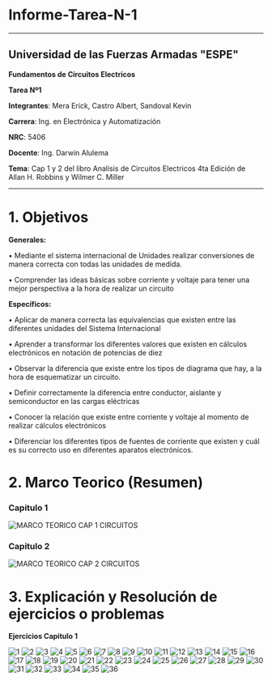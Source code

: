 # Informe-Tarea-N-1

----------------------------------------
## **Universidad de las Fuerzas Armadas "ESPE"**

 **Fundamentos de Circuitos Electricos**

 **Tarea Nº1**

**Integrantes**: Mera Erick, Castro Albert, Sandoval Kevin 

**Carrera**: Ing. en Electrónica y Automatización 

**NRC**: 5406

**Docente**: Ing. Darwin Alulema 

**Tema**: Cap 1 y 2 del libro Analisis de Circuitos Electricos 4ta Edición  de Allan  H. Robbins y Wilmer C. Miller

----------------------------------------------

# 1. Objetivos 

**Generales:**

•	Mediante el sistema internacional de Unidades realizar conversiones de manera correcta con todas las unidades de medida.

•	Comprender las ideas básicas sobre corriente y voltaje para tener una mejor perspectiva a la hora de realizar un circuito 

**Específicos:** 

•	Aplicar de manera correcta las equivalencias que existen entre las diferentes unidades del Sistema Internacional

•	Aprender a transformar los diferentes valores que existen en cálculos electrónicos en notación de potencias de diez

•	Observar la diferencia que existe entre los tipos de diagrama que hay, a la hora de esquematizar un circuito.  


•	Definir correctamente la diferencia entre conductor, aislante y semiconductor en las cargas eléctricas 

•	Conocer la relación que existe entre corriente y voltaje al momento de realizar cálculos electrónicos 


•	Diferenciar los diferentes tipos de fuentes de corriente que existen y cuál es su correcto uso en diferentes aparatos electrónicos. 

# 2. Marco Teorico (Resumen)

### Capitulo 1 

![MARCO TEORICO CAP 1 CIRCUITOS](https://user-images.githubusercontent.com/84588860/121102588-8e9aec80-c7c3-11eb-96d6-864673de315a.jpeg)

### Capitulo 2 

![MARCO TEORICO CAP 2 CIRCUITOS](https://user-images.githubusercontent.com/84588860/121126011-16492100-c7ed-11eb-9d54-f30854156d04.jpeg)

# 3. Explicación y Resolución de ejercicios o problemas 

**Ejercicios Capitulo 1**

![1](https://user-images.githubusercontent.com/84588860/121133271-c1f76e80-c7f7-11eb-8bab-a8c313da8190.jpeg)
![2](https://user-images.githubusercontent.com/84588860/121133294-c754b900-c7f7-11eb-8c0d-36f69dd6dce2.jpeg)
![3](https://user-images.githubusercontent.com/84588860/121134062-9628b880-c7f8-11eb-8d9b-5e8b30c9e52f.jpeg)
![4](https://user-images.githubusercontent.com/84588860/121142520-ae510580-c801-11eb-9b03-69f06026be5c.jpeg)
![5](https://user-images.githubusercontent.com/84588860/121142532-b14bf600-c801-11eb-8f0e-6dd6c0c36944.jpeg)
![6](https://user-images.githubusercontent.com/84588860/121142538-b27d2300-c801-11eb-9bc8-2806532b9f3d.jpeg)
![7](https://user-images.githubusercontent.com/84588860/121142539-b315b980-c801-11eb-8aa2-e1e37b6476d7.jpeg)
![8](https://user-images.githubusercontent.com/84588860/121142545-b446e680-c801-11eb-9c9b-a2315ecb9667.jpeg)
![9](https://user-images.githubusercontent.com/84588860/121142552-b610aa00-c801-11eb-911b-a114f74ca035.jpeg)
![10](https://user-images.githubusercontent.com/84588860/121142556-b6a94080-c801-11eb-89e3-6c788aa5ab2b.jpeg)
![11](https://user-images.githubusercontent.com/84588860/121142557-b741d700-c801-11eb-9164-ef751ba748dc.jpeg)
![12](https://user-images.githubusercontent.com/84588860/121142561-b8730400-c801-11eb-9f94-bf1a4f48c0db.jpeg)
![13](https://user-images.githubusercontent.com/84588860/121142565-ba3cc780-c801-11eb-95bb-cbe0a04edf97.jpeg)
![14](https://user-images.githubusercontent.com/84588860/121150515-3a1a6000-c809-11eb-8178-a5c2c32509e7.jpeg)
![15](https://user-images.githubusercontent.com/84588860/121150656-561e0180-c809-11eb-89b1-a241a225337c.jpeg)
![16](https://user-images.githubusercontent.com/84588860/121150658-56b69800-c809-11eb-8cf9-63abd46a6ab7.jpeg)
![17](https://user-images.githubusercontent.com/84588860/121150661-56b69800-c809-11eb-80c0-8e6cbc8d02f3.jpeg)
![18](https://user-images.githubusercontent.com/84588860/121150662-574f2e80-c809-11eb-9b74-c9a7fee906e9.jpeg)
![19](https://user-images.githubusercontent.com/84588860/121150664-574f2e80-c809-11eb-8811-a1fa42a69cbc.jpeg)
![20](https://user-images.githubusercontent.com/84588860/121150668-57e7c500-c809-11eb-8dfa-6364e2eef426.jpeg)
![21](https://user-images.githubusercontent.com/84588860/121150669-57e7c500-c809-11eb-8e7a-98cc96e770db.jpeg)
![22](https://user-images.githubusercontent.com/84588860/121150673-58805b80-c809-11eb-8924-8d8c75938c0d.jpeg)
![23](https://user-images.githubusercontent.com/84588860/121150677-58805b80-c809-11eb-8a25-c8cf2889019c.jpeg)
![24](https://user-images.githubusercontent.com/84588860/121150680-5918f200-c809-11eb-9bd7-9fb95824ab44.jpeg)
![25](https://user-images.githubusercontent.com/84588860/121150684-59b18880-c809-11eb-872a-4007ab6ffdf2.jpeg)
![26](https://user-images.githubusercontent.com/84588860/121150687-5a4a1f00-c809-11eb-8074-dbb285eb81e2.jpeg)
![27](https://user-images.githubusercontent.com/84588860/121150861-81a0ec00-c809-11eb-8a75-9b07fc98ba54.jpeg)
![28](https://user-images.githubusercontent.com/84588860/121150870-836aaf80-c809-11eb-9fb4-c623678bffcb.jpeg)
![29](https://user-images.githubusercontent.com/84588860/121150874-849bdc80-c809-11eb-8062-453808e25334.jpeg)
![30](https://user-images.githubusercontent.com/84588860/121150878-85347300-c809-11eb-97ad-62b0bb3c374f.jpeg)
![31](https://user-images.githubusercontent.com/84588860/121150880-85cd0980-c809-11eb-9222-949f1dded536.jpeg)
![32](https://user-images.githubusercontent.com/84588860/121150893-882f6380-c809-11eb-865d-9c426bb49788.jpeg)
![33](https://user-images.githubusercontent.com/84588860/121150902-88c7fa00-c809-11eb-914b-f94810a42473.jpeg)
![34](https://user-images.githubusercontent.com/84588860/121150907-89f92700-c809-11eb-9158-c19e008d4eb7.jpeg)
![35](https://user-images.githubusercontent.com/84588860/121150910-89f92700-c809-11eb-91b9-47d86d6e74b7.jpeg)
![36](https://user-images.githubusercontent.com/84588860/121150916-8bc2ea80-c809-11eb-828d-5742e0f3367d.jpeg)













